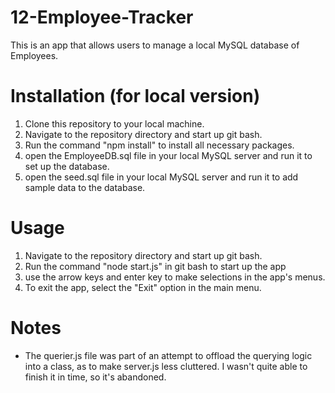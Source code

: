 # 12-Employee-Tracker
This is an app that allows users to manage a local MySQL database of Employees.

# Installation (for local version)
1. Clone this repository to your local machine.
2. Navigate to the repository directory and start up git bash.
3. Run the command "npm install" to install all necessary packages.
4. open the EmployeeDB.sql file in your local MySQL server and run it to set up the database.
5. open the seed.sql file in your local MySQL server and run it to add sample data to the database.

# Usage
1. Navigate to the repository directory and start up git bash.
2. Run the command "node start.js" in git bash to start up the app
3. use the arrow keys and enter key to make selections in the app's menus.
4. To exit the app, select the "Exit" option in the main menu.

# Notes
- The querier.js file was part of an attempt to offload the querying logic into a class, as to make server.js less cluttered. 
I wasn't quite able to finish it in time, so it's abandoned.